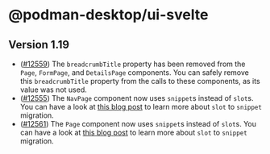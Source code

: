 # @podman-desktop/ui-svelte

## Version 1.19

- ([#12559](https://github.com/podman-desktop/podman-desktop/pull/12559)) The `breadcrumbTitle` property has been removed from the `Page`, `FormPage`, and `DetailsPage` components. You can safely remove this `breadcrumbTitle` property from the calls to these components, as its value was not used.
- ([#12555](https://github.com/podman-desktop/podman-desktop/pull/12555)) The `NavPage` component now uses `snippet`s instead of `slot`s. You can have a look at [this blog post](https://sveltekit.io/blog/snippets) to learn more about `slot` to `snippet` migration.
- ([#12561](https://github.com/podman-desktop/podman-desktop/pull/12561)) The `Page` component now uses `snippet`s instead of `slot`s. You can have a look at [this blog post](https://sveltekit.io/blog/snippets) to learn more about `slot` to `snippet` migration.
